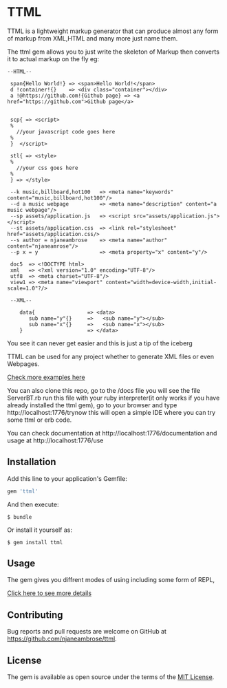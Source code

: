 # TTML
TTML is a lightweight markup generator that can produce almost any form of markup from XML,HTML and many more just name them.

The ttml gem allows you to just write the skeleton of Markup then converts it to actual markup on the fly eg:

    --HTML--
    
     span{Hello World!} => <span>Hello World!</span>
     d !container!{}    => <div class="container"></div>
     a !@https://github.com!{Github page} => <a href="https://github.com">Github page</a>
    
     
     scp{ => <script>
     %
       //your javascript code goes here
     %
     }  </script> 
     
     stl{ => <style>
     %
       //your css goes here
     %
     } => </style>
     
     --k music,billboard,hot100   => <meta name="keywords" content="music,billboard,hot100"/>
     --d a music webpage          => <meta name="description" content="a music webpage"/>
     --sp assets/application.js   => <script src="assets/application.js"></script>
     --st assets/application.css  => <link rel="stylesheet" href="assets/application.css/>
     --s author = njaneambrose    => <meta name="author" content="njaneamrose"/>
     --p x = y                    => <meta property="x" content="y"/>
     
     doc5  => <!DOCTYPE html>
     xml   => <?xml version="1.0" encoding="UTF-8"/>
     utf8  => <meta charset="UTF-8"/>
     view1 => <meta name="viewport" content="width=device-width,initial-scale=1.0"?/>
     
     --XML--
     
        data{                 => <data>
           sub name="y"{}     =>   <sub name="y"></sub>
           sub name="x"{}     =>   <sub name="x"></sub>
        }                     => </data>
   
You see it can never get easier and this is just a tip of the iceberg

TTML can be used for any project whether to generate XML files or even Webpages.

[Check more examples here](https://github.com/njaneambrose/ttml/blob/master/docs/Documentation.html)

You can also clone this repo, go to the /docs file you will see the file ServerBT.rb run this file with your ruby interpreter(it only works if you have already installed the ttml gem), 
go to your browser and type http://localhost:1776/trynow this will open a simple IDE where you can try some ttml or erb code.

You can check documentation at http://localhost:1776/documentation and usage at http://localhost:1776/use
## Installation

Add this line to your application's Gemfile:

```ruby
gem 'ttml'
```

And then execute:

    $ bundle

Or install it yourself as:

    $ gem install ttml

## Usage

The gem gives you diffrent modes of using including some form of REPL,

[Click here to see more details](https://github.com/njaneambrose/ttml/blob/master/docs/use.html)

## Contributing

Bug reports and pull requests are welcome on GitHub at https://github.com/njaneambrose/ttml.

## License

The gem is available as open source under the terms of the [MIT License](https://opensource.org/licenses/MIT).
